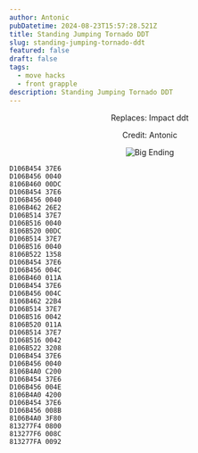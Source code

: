 ```yaml
---
author: Antonic
pubDatetime: 2024-08-23T15:57:28.521Z
title: Standing Jumping Tornado DDT
slug: standing-jumping-tornado-ddt
featured: false
draft: false
tags:
  - move hacks
  - front grapple
description: Standing Jumping Tornado DDT
---
```

<center>
Replaces: Impact ddt <p>
Credit: Antonic

![Big Ending](../assets/standing-jumping-tornado-ddt.gif)
</center>

```text
D106B454 37E6
D106B456 0040
8106B460 00DC
D106B454 37E6
D106B456 0040
8106B462 26E2
D106B514 37E7
D106B516 0040
8106B520 00DC
D106B514 37E7
D106B516 0040
8106B522 1358
D106B454 37E6
D106B456 004C
8106B460 011A
D106B454 37E6
D106B456 004C
8106B462 22B4
D106B514 37E7
D106B516 0042
8106B520 011A
D106B514 37E7
D106B516 0042
8106B522 3208
D106B454 37E6
D106B456 0040
8106B4A0 C200
D106B454 37E6
D106B456 004E
8106B4A0 4200
D106B454 37E6
D106B456 008B
8106B4A0 3F80
813277F4 0800
813277F6 008C
813277FA 0092
```

